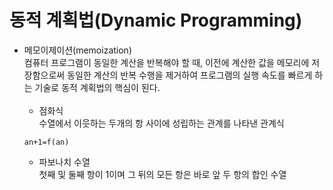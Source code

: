 # 동적 계획법(Dynamic Programming)  

* 메모이제이션(memoization)  
컴퓨터 프로그램이 동일한 계산을 반복해야 할 때, 이전에 계산한 값을 메모리에 저장함으로써 동일한 계산의 반복 수행을 제거하여 프로그램의 실행 속도를 빠르게 하는 기술로 
동적 계획법의 핵심이 된다.<br><br>  
  - 점화식  
  수열에서 이웃하는 두개의 항 사이에 성립하는 관계를 나타낸 관계식  
  ```
  an+1=f(an)
  ```
  - 파보나치 수열  
  첫째 및 둘째 항이 1이며 그 뒤의 모든 항은 바로 앞 두 항의 합인 수열  
  
